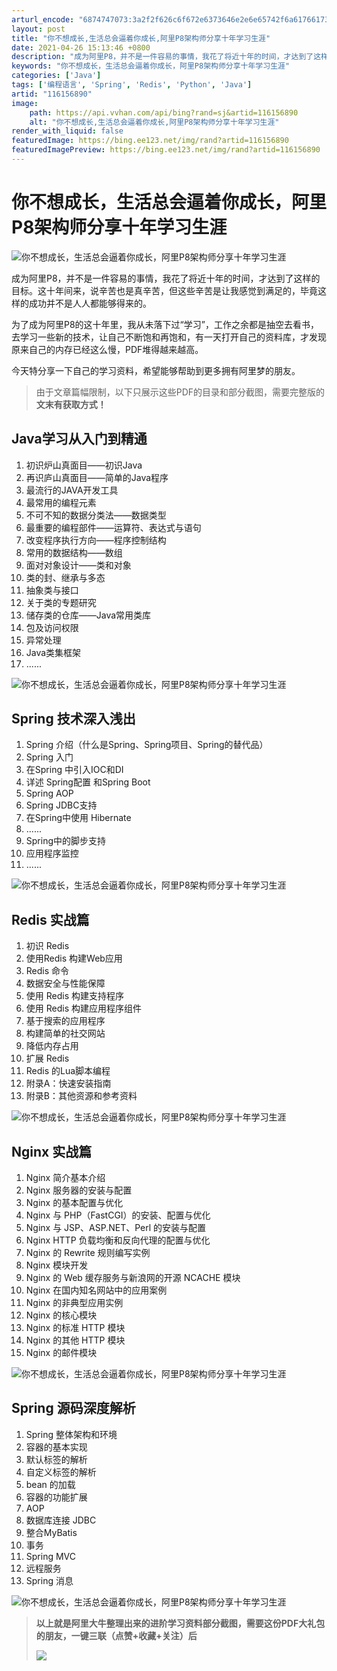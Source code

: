 ```yaml
---
arturl_encode: "6874747073:3a2f2f626c6f672e6373646e2e6e65742f6a6176617373622f:61727469636c652f64657461696c732f313136313536383930"
layout: post
title: "你不想成长,生活总会逼着你成长,阿里P8架构师分享十年学习生涯"
date: 2021-04-26 15:13:46 +0800
description: "成为阿里P8，并不是一件容易的事情，我花了将近十年的时间，才达到了这样的目标。这十年间来，说辛苦也是"
keywords: "你不想成长，生活总会逼着你成长，阿里P8架构师分享十年学习生涯"
categories: ['Java']
tags: ['编程语言', 'Spring', 'Redis', 'Python', 'Java']
artid: "116156890"
image:
    path: https://api.vvhan.com/api/bing?rand=sj&artid=116156890
    alt: "你不想成长,生活总会逼着你成长,阿里P8架构师分享十年学习生涯"
render_with_liquid: false
featuredImage: https://bing.ee123.net/img/rand?artid=116156890
featuredImagePreview: https://bing.ee123.net/img/rand?artid=116156890
---
```


# 你不想成长，生活总会逼着你成长，阿里P8架构师分享十年学习生涯

![你不想成长，生活总会逼着你成长，阿里P8架构师分享十年学习生涯](https://i-blog.csdnimg.cn/blog_migrate/6f6ee80a9982a17af452d1efcc31b2d9.jpeg)

成为阿里P8，并不是一件容易的事情，我花了将近十年的时间，才达到了这样的目标。这十年间来，说辛苦也是真辛苦，但这些辛苦是让我感觉到满足的，毕竟这样的成功并不是人人都能够得来的。

为了成为阿里P8的这十年里，我从未落下过“学习”，工作之余都是抽空去看书，去学习一些新的技术，让自己不断饱和再饱和，有一天打开自己的资料库，才发现原来自己的内存已经这么慢，PDF堆得越来越高。

今天特分享一下自己的学习资料，希望能够帮助到更多拥有阿里梦的朋友。

> 由于文章篇幅限制，以下只展示这些PDF的目录和部分截图，需要完整版的
> **文末有获取方式！**

## **Java学习从入门到精通**

1. 初识炉山真面目——初识Java
2. 再识庐山真面目——简单的Java程序
3. 最流行的JAVA开发工具
4. 最常用的编程元素
5. 不可不知的数据分类法——数据类型
6. 最重要的编程部件——运算符、表达式与语句
7. 改变程序执行方向——程序控制结构
8. 常用的数据结构——数组
9. 面对对象设计——类和对象
10. 类的封、继承与多态
11. 抽象类与接口
12. 关于类的专题研究
13. 储存类的仓库——Java常用类库
14. 包及访问权限
15. 异常处理
16. Java类集框架
17. ......

![你不想成长，生活总会逼着你成长，阿里P8架构师分享十年学习生涯](https://i-blog.csdnimg.cn/blog_migrate/7f2db44c8be24f27c53307ee871b45a2.png)

## **Spring 技术深入浅出**

1. Spring 介绍（什么是Spring、Spring项目、Spring的替代品）
2. Spring 入门
3. 在Spring 中引入IOC和DI
4. 详述 Spring配置 和Spring Boot
5. Spring AOP
6. Spring JDBC支持
7. 在Spring中使用 Hibernate
8. ......
9. Spring中的脚步支持
10. 应用程序监控
11. ......

![你不想成长，生活总会逼着你成长，阿里P8架构师分享十年学习生涯](https://i-blog.csdnimg.cn/blog_migrate/a78ba371395591241998c279615947b3.png)

## **Redis 实战篇**

1. 初识 Redis
2. 使用Redis 构建Web应用
3. Redis 命令
4. 数据安全与性能保障
5. 使用 Redis 构建支持程序
6. 使用 Redis 构建应用程序组件
7. 基于搜索的应用程序
8. 构建简单的社交网站
9. 降低内存占用
10. 扩展 Redis
11. Redis 的Lua脚本编程
12. 附录A：快速安装指南
13. 附录B：其他资源和参考资料

![你不想成长，生活总会逼着你成长，阿里P8架构师分享十年学习生涯](https://i-blog.csdnimg.cn/blog_migrate/fef39814c5a779eba7e8312062ddde85.png)

## **Nginx 实战篇**

1. Nginx 简介基本介绍
2. Nginx 服务器的安装与配置
3. Nginx 的基本配置与优化
4. Nginx 与 PHP（FastCGI）的安装、配置与优化
5. Nginx 与 JSP、ASP.NET、Perl 的安装与配置
6. Nginx HTTP 负载均衡和反向代理的配置与优化
7. Nginx 的 Rewrite 规则编写实例
8. Nginx 模块开发
9. Nginx 的 Web 缓存服务与新浪网的开源 NCACHE 模块
10. Nginx 在国内知名网站中的应用案例
11. Nginx 的非典型应用实例
12. Nginx 的核心模块
13. Nginx 的标准 HTTP 模块
14. Nginx 的其他 HTTP 模块
15. Nginx 的邮件模块

![你不想成长，生活总会逼着你成长，阿里P8架构师分享十年学习生涯](https://i-blog.csdnimg.cn/blog_migrate/025e3f644960276319ae7a800ca67c5c.png)

## **Spring 源码深度解析**

1. Spring 整体架构和环境
2. 容器的基本实现
3. 默认标签的解析
4. 自定义标签的解析
5. bean 的加载
6. 容器的功能扩展
7. AOP
8. 数据库连接 JDBC
9. 整合MyBatis
10. 事务
11. Spring MVC
12. 远程服务
13. Spring 消息

![你不想成长，生活总会逼着你成长，阿里P8架构师分享十年学习生涯](https://i-blog.csdnimg.cn/blog_migrate/243e2915ba0af6d1d6e95cf55eafadef.png)

> **以上就是阿里大牛整理出来的进阶学习资料部分截图，需要这份PDF大礼包的朋友，一键三联（点赞+收藏+关注）后**
>
> ![](https://i-blog.csdnimg.cn/blog_migrate/c36bc4dd47f29f7ff62dde74ace726e3.png)